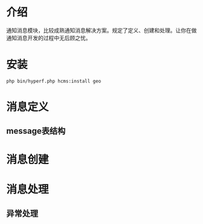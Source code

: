 # 介绍
通知消息模块，比较成熟通知消息解决方案。规定了定义、创建和处理。让你在做通知消息开发的过程中无后顾之忧。


# 安装

```shell
php bin/hyperf.php hcms:install geo
```

# 消息定义
## message表结构
# 消息创建
# 消息处理
## 异常处理